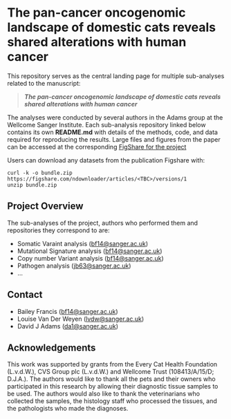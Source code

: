 # The pan-cancer oncogenomic landscape of domestic cats reveals shared alterations with human cancer

This repository serves as the central landing page for multiple sub-analyses related to the manuscript:

> **_The pan-cancer oncogenomic landscape of domestic cats reveals shared alterations with human cancer_**

The analyses were conducted by several authors in the Adams group at the Wellcome Sanger Institute. Each sub-analysis repository linked below contains its own **README.md** with details of the methods, code, and data required for reproducing the results. Large files and figures from the paper can be accessed at the corresponding [FigShare for the project](https://figshare.com/projects/Targeting_the_CDS1_2_axis_as_a_therapeutic_strategy_in_uveal_melanoma_and_pan_cancer/184459)

Users can download any datasets from the publication Figshare with: 
```
curl -k -o bundle.zip https://figshare.com/ndownloader/articles/<TBC>/versions/1
unzip bundle.zip
```

## Project Overview

The sub-analyses of the project, authors who performed them and repositories they correspond to are:  
- Somatic Varaint analysis (bf14@sanger.ac.uk)
- Mutational Signature analysis (bf14@sanger.ac.uk)
- Copy number Variant analysis (bf14@sanger.ac.uk)
- Pathogen analysis (jb63@sanger.ac.uk)
-  ...



## Contact 

- Bailey Francis (<bf14@sanger.ac.uk>)
- Louise Van Der Weyen (<lvdw@sanger.ac.uk>)
- David J Adams (<da1@sanger.ac.uk>)


## Acknowledgements
This work was supported by grants from the Every Cat Health Foundation (L.v.d.W.), CVS Group plc (L.v.d.W.) and Wellcome Trust (108413/A/15/D; D.J.A.). The authors would like to thank all the pets and their owners who participated in this research by allowing their diagnostic tissue samples to be used. The authors would also like to thank the veterinarians who collected the samples, the histology staff who processed the tissues, and the pathologists who made the diagnoses.
